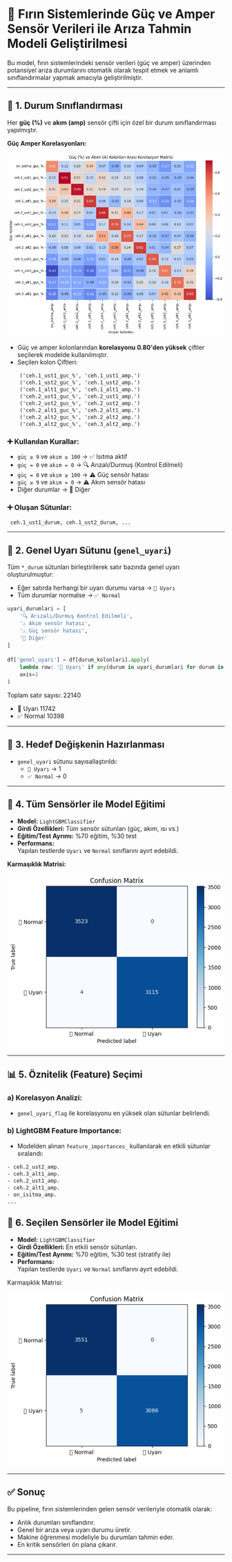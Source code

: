 
# 🔧 Fırın Sistemlerinde Güç ve Amper Sensör Verileri ile Arıza Tahmin Modeli Geliştirilmesi

Bu model, fırın sistemlerindeki sensör verileri (güç ve amper) üzerinden potansiyel arıza durumlarını otomatik olarak tespit etmek ve anlamlı sınıflandırmalar yapmak amacıyla geliştirilmiştir.

---

## 📌 1. Durum Sınıflandırması

Her **güç (%)** ve **akım (amp)** sensör çifti için özel bir durum sınıflandırması yapılmıştır.

**Güç Amper Korelasyonları:**

![alt text](images/guc_amper_korelasyon.png)

- Güç ve amper kolonlarından **korelasyonu 0.80'den yüksek** çiftler seçilerek modelde kullanılmıştır.
- Seçilen kolon Çiftleri: 
```text
    ('ceh.1_ust1_guc_%', 'ceh.1_ust1_amp.')
    ('ceh.1_ust2_guc_%', 'ceh.1_ust2_amp.')
    ('ceh.1_alt1_guc_%', 'ceh.1_alt1_amp.')
    ('ceh.2_ust1_guc_%', 'ceh.2_ust1_amp.')
    ('ceh.2_ust2_guc_%', 'ceh.2_ust2_amp.')
    ('ceh.2_alt1_guc_%', 'ceh.2_alt1_amp.')
    ('ceh.2_alt2_guc_%', 'ceh.2_alt2_amp.')
    ('ceh.3_alt2_guc_%', 'ceh.3_alt2_amp.')
```

### ➕ Kullanılan Kurallar:

- `güç ≥ 9` ve `akım ≥ 100` → ✅ Isıtma aktif  
- `güç = 0` ve `akım = 0` → 🔍 Arızalı/Durmuş (Kontrol Edilmeli)  
- `güç = 0` ve `akım ≥ 100` → ⚠️ Güç sensör hatası  
- `güç ≥ 9` ve `akım = 0` → ⚠️ Akım sensör hatası  
- Diğer durumlar → 🤔 Diğer


### ➕ Oluşan Sütunlar:

```text
 ceh.1_ust1_durum, ceh.1_ust2_durum, ...
```

---

## 🚨 2. Genel Uyarı Sütunu (`genel_uyari`)

Tüm `*_durum` sütunları birleştirilerek satır bazında genel uyarı oluşturulmuştur:

- Eğer satırda herhangi bir uyarı durumu varsa → `🚨 Uyarı`  
- Tüm durumlar normalse → `✅ Normal`

```python
uyari_durumlari = [
    '🔍 Arızalı/Durmuş Kontrol Edilmeli',
    '⚠️ Akım sensör hatası',
    '⚠️ Güç sensör hatası',
    '🤔 Diğer'
]

df['genel_uyari'] = df[durum_kolonlari].apply(
    lambda row: '🚨 Uyarı' if any(durum in uyari_durumlari for durum in row) else '✅ Normal',
    axis=1
)
```

Toplam satır sayısı: 22140
- 🚨 Uyarı     11742
- ✅ Normal     10398

---

## 🎯 3. Hedef Değişkenin Hazırlanması

- `genel_uyari` sütunu sayısallaştırıldı:
  - `🚨 Uyarı` → 1  
  - `✅ Normal` → 0

---

## 🤖 4. Tüm Sensörler ile Model Eğitimi

- **Model:** `LightGBMClassifier`
- **Girdi Özellikleri:** Tüm sensör sütunları (güç, akım, ısı vs.)
- **Eğitim/Test Ayrımı:** %70 eğitim, %30 test  
- **Performans:**  
  Yapılan testlerde `Uyarı` ve `Normal` sınıflarını ayırt edebildi.

**Karmaşıklık Matrisi:**

![alt text](images/ariza_tespit_model1_confusion_matrix_guc_amper.png)



---

## 📊 5. Öznitelik (Feature) Seçimi

### a) Korelasyon Analizi:

- `genel_uyari_flag` ile korelasyonu en yüksek olan sütunlar belirlendi.

### b) LightGBM Feature Importance:

- Modelden alınan `feature_importances_` kullanılarak en etkili sütunlar sıralandı:

```text
- ceh.2_ust2_amp.
- ceh.3_alt1_amp.
- ceh.2_ust1_amp.
- ceh.2_alt1_amp.
- on_isitma_amp.
...
```


## 🤖 6. Seçilen Sensörler ile Model Eğitimi

- **Model:** `LightGBMClassifier`
- **Girdi Özellikleri:** En etkili sensör sütunları.
- **Eğitim/Test Ayrımı:** %70 eğitim, %30 test (stratify ile)
- **Performans:**  
  Yapılan testlerde `Uyarı` ve `Normal` sınıflarını ayırt edebildi.

Karmaşıklık Matrisi: 

![alt text](images/ariza_tespit_model2_confusion_matrix_guc_amper.png)


---

## ✅ Sonuç

Bu pipeline, fırın sistemlerinden gelen sensör verileriyle otomatik olarak:

- Anlık durumları sınıflandırır.
- Genel bir arıza veya uyarı durumu üretir.
- Makine öğrenmesi modeliyle bu durumları tahmin eder.
- En kritik sensörleri ön plana çıkarır.

---
